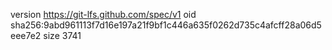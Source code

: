 version https://git-lfs.github.com/spec/v1
oid sha256:9abd961113f7d16e197a21f9bf1c446a635f0262d735c4afcff28a06d5eee7e2
size 3741
